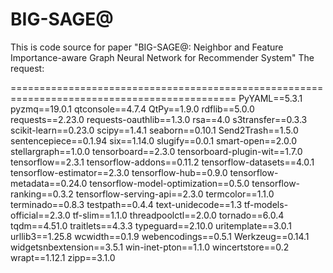 # BIG-SAGE@
This is code source for paper "BIG-SAGE@: Neighbor and Feature Importance-aware Graph Neural Network for Recommender System"
The request:

=============================================================================================
PyYAML==5.3.1
pyzmq==19.0.1
qtconsole==4.7.4
QtPy==1.9.0
rdflib==5.0.0
requests==2.23.0
requests-oauthlib==1.3.0
rsa==4.0
s3transfer==0.3.3
scikit-learn==0.23.0
scipy==1.4.1
seaborn==0.10.1
Send2Trash==1.5.0
sentencepiece==0.1.94
six==1.14.0
slugify==0.0.1
smart-open==2.0.0
stellargraph==1.0.0
tensorboard==2.3.0
tensorboard-plugin-wit==1.7.0
tensorflow==2.3.1
tensorflow-addons==0.11.2
tensorflow-datasets==4.0.1
tensorflow-estimator==2.3.0
tensorflow-hub==0.9.0
tensorflow-metadata==0.24.0
tensorflow-model-optimization==0.5.0
tensorflow-ranking==0.3.2
tensorflow-serving-api==2.3.0
termcolor==1.1.0
terminado==0.8.3
testpath==0.4.4
text-unidecode==1.3
tf-models-official==2.3.0
tf-slim==1.1.0
threadpoolctl==2.0.0
tornado==6.0.4
tqdm==4.51.0
traitlets==4.3.3
typeguard==2.10.0
uritemplate==3.0.1
urllib3==1.25.8
wcwidth==0.1.9
webencodings==0.5.1
Werkzeug==0.14.1
widgetsnbextension==3.5.1
win-inet-pton==1.1.0
wincertstore==0.2
wrapt==1.12.1
zipp==3.1.0
